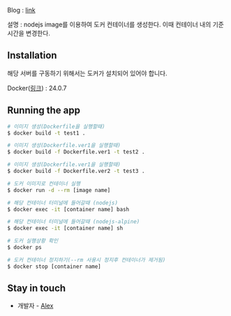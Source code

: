 <p>Blog : <a href="https://engineeringshw.blogspot.com/2024/01/docker-timezone-dockerfile.html">link</a></p>
<p>설명 : nodejs image를 이용하여 도커 컨테이너를 생성한다. 이때 컨테이너 내의 기준 시간을 변경한다.</p>

## Installation

<p>해당 서버를 구동하기 위해서는 도커가 설치되어 있어야 합니다.</p>

<p>Docker(<a href="https://engineeringshw.blogspot.com/2022/03/docker-install-by-terminal-ubuntu-2004.html">링크</a>) : 24.0.7</p>

## Running the app

```bash
# 이미지 생성(Dockerfile을 실행할때)
$ docker build -t test1 .

# 이미지 생성(Dockerfile.ver1을 실행할때)
$ docker build -f Dockerfile.ver1 -t test2 .

# 이미지 생성(Dockerfile.ver1을 실행할때)
$ docker build -f Dockerfile.ver2 -t test3 .

# 도커 이미지로 컨테이너 실행
$ docker run -d --rm [image name]

# 해당 컨테이너 터미널에 들어갈때 (nodejs)
$ docker exec -it [container name] bash

# 해당 컨테이너 터미널에 들어갈때 (nodejs-alpine)
$ docker exec -it [container name] sh

# 도커 실행상황 확인
$ docker ps

# 도커 컨테이너 정지하기(--rm 사용시 정지후 컨테이너가 제거됨)
$ docker stop [container name]
```

## Stay in touch

-  개발자 - [Alex](https://github.com/Alex-Choi0)
